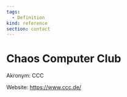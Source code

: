 ```yaml
---
tags:
  - Definition
kind: reference
section: contact
---
```

# Chaos Computer Club

Akronym: CCC

Website: <https://www.ccc.de/>